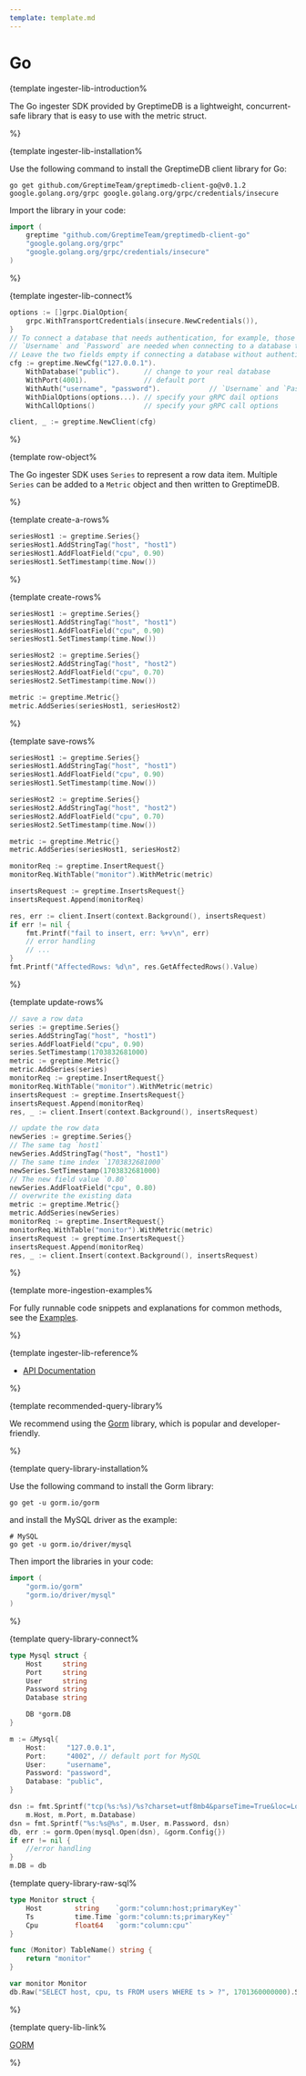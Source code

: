 ```yaml
---
template: template.md
---
```

# Go

<docs-template>

{template ingester-lib-introduction%

The Go ingester SDK provided by GreptimeDB is a lightweight,
concurrent-safe library that is easy to use with the metric struct.

%}


{template ingester-lib-installation%

Use the following command to install the GreptimeDB client library for Go:

```shell
go get github.com/GreptimeTeam/greptimedb-client-go@v0.1.2 google.golang.org/grpc google.golang.org/grpc/credentials/insecure
```

Import the library in your code:

```go
import (
    greptime "github.com/GreptimeTeam/greptimedb-client-go"
    "google.golang.org/grpc"
    "google.golang.org/grpc/credentials/insecure"
)
```

%}

{template ingester-lib-connect%

```go
options := []grpc.DialOption{
    grpc.WithTransportCredentials(insecure.NewCredentials()),
}
// To connect a database that needs authentication, for example, those on Greptime Cloud,
// `Username` and `Password` are needed when connecting to a database that requires authentication.
// Leave the two fields empty if connecting a database without authentication.
cfg := greptime.NewCfg("127.0.0.1").
    WithDatabase("public").      // change to your real database
    WithPort(4001).              // default port
    WithAuth("username", "password").            // `Username` and `Password`
    WithDialOptions(options...). // specify your gRPC dail options
    WithCallOptions()            // specify your gRPC call options

client, _ := greptime.NewClient(cfg)
```

%}



{template row-object%

The Go ingester SDK uses `Series` to represent a row data item. Multiple `Series` can be added to a `Metric` object and then written to GreptimeDB.

%}


{template create-a-rows%

```go
seriesHost1 := greptime.Series{}
seriesHost1.AddStringTag("host", "host1")
seriesHost1.AddFloatField("cpu", 0.90)
seriesHost1.SetTimestamp(time.Now())
```

%}

{template create-rows%

```go
seriesHost1 := greptime.Series{}
seriesHost1.AddStringTag("host", "host1")
seriesHost1.AddFloatField("cpu", 0.90)
seriesHost1.SetTimestamp(time.Now())

seriesHost2 := greptime.Series{}
seriesHost2.AddStringTag("host", "host2")
seriesHost2.AddFloatField("cpu", 0.70)
seriesHost2.SetTimestamp(time.Now())

metric := greptime.Metric{}
metric.AddSeries(seriesHost1, seriesHost2)
```

%}


{template save-rows%

```go
seriesHost1 := greptime.Series{}
seriesHost1.AddStringTag("host", "host1")
seriesHost1.AddFloatField("cpu", 0.90)
seriesHost1.SetTimestamp(time.Now())

seriesHost2 := greptime.Series{}
seriesHost2.AddStringTag("host", "host2")
seriesHost2.AddFloatField("cpu", 0.70)
seriesHost2.SetTimestamp(time.Now())

metric := greptime.Metric{}
metric.AddSeries(seriesHost1, seriesHost2)

monitorReq := greptime.InsertRequest{}
monitorReq.WithTable("monitor").WithMetric(metric)

insertsRequest := greptime.InsertsRequest{}
insertsRequest.Append(monitorReq)

res, err := client.Insert(context.Background(), insertsRequest)
if err != nil {
    fmt.Printf("fail to insert, err: %+v\n", err)
    // error handling
    // ...
}
fmt.Printf("AffectedRows: %d\n", res.GetAffectedRows().Value)
```

%}

{template update-rows%
```go
// save a row data
series := greptime.Series{}
series.AddStringTag("host", "host1")
series.AddFloatField("cpu", 0.90)
series.SetTimestamp(1703832681000)
metric := greptime.Metric{}
metric.AddSeries(series)
monitorReq := greptime.InsertRequest{}
monitorReq.WithTable("monitor").WithMetric(metric)
insertsRequest := greptime.InsertsRequest{}
insertsRequest.Append(monitorReq)
res, _ := client.Insert(context.Background(), insertsRequest)

// update the row data
newSeries := greptime.Series{}
// The same tag `host1`
newSeries.AddStringTag("host", "host1")
// The same time index `1703832681000`
newSeries.SetTimestamp(1703832681000)
// The new field value `0.80`
newSeries.AddFloatField("cpu", 0.80)
// overwrite the existing data
metric := greptime.Metric{}
metric.AddSeries(newSeries)
monitorReq := greptime.InsertRequest{}
monitorReq.WithTable("monitor").WithMetric(metric)
insertsRequest := greptime.InsertsRequest{}
insertsRequest.Append(monitorReq)
res, _ := client.Insert(context.Background(), insertsRequest)
```
%}

{template more-ingestion-examples%

For fully runnable code snippets and explanations for common methods, see the [Examples](https://pkg.go.dev/github.com/GreptimeTeam/greptimedb-client-go#example-package).

%}

{template ingester-lib-reference%

- [API Documentation](https://pkg.go.dev/github.com/GreptimeTeam/greptimedb-client-go)

%}


{template recommended-query-library%

We recommend using the [Gorm](https://gorm.io/) library, which is popular and developer-friendly.

%}

{template query-library-installation%

Use the following command to install the Gorm library:

```shell
go get -u gorm.io/gorm
```

and install the MySQL driver as the example:

```shell
# MySQL
go get -u gorm.io/driver/mysql
```

Then import the libraries in your code:

```go
import (
    "gorm.io/gorm"
    "gorm.io/driver/mysql"
)
```

%}

{template query-library-connect%

```go
type Mysql struct {
	Host     string
	Port     string
	User     string
	Password string
	Database string

	DB *gorm.DB
}

m := &Mysql{
    Host:     "127.0.0.1",
    Port:     "4002", // default port for MySQL
    User:     "username",
    Password: "password",
    Database: "public",
}

dsn := fmt.Sprintf("tcp(%s:%s)/%s?charset=utf8mb4&parseTime=True&loc=Local",
    m.Host, m.Port, m.Database)
dsn = fmt.Sprintf("%s:%s@%s", m.User, m.Password, dsn)
db, err := gorm.Open(mysql.Open(dsn), &gorm.Config{})
if err != nil {
    //error handling 
}
m.DB = db
```

{template query-library-raw-sql%

```go
type Monitor struct {
	Host        string    `gorm:"column:host;primaryKey"`
	Ts          time.Time `gorm:"column:ts;primaryKey"`
	Cpu         float64   `gorm:"column:cpu"`
}

func (Monitor) TableName() string {
	return "monitor"
}

var monitor Monitor
db.Raw("SELECT host, cpu, ts FROM users WHERE ts > ?", 1701360000000).Scan(&result)

```

%}

{template query-lib-link%

[GORM](https://gorm.io/docs/index.html)

%}


</docs-template>
